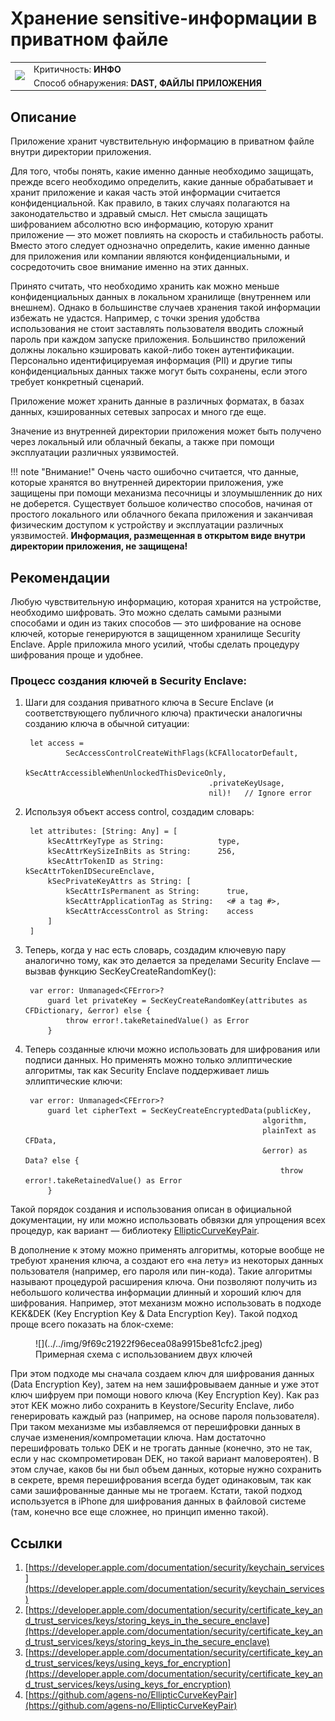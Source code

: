 # Хранение sensitive-информации в приватном файле

<table class='noborder'>
    <colgroup>
      <col/>
      <col/>
    </colgroup>
    <tbody>
      <tr>
        <td rowspan="2"><img src="../../../img/defekt_info.png"/></td>
        <td>Критичность:<strong> ИНФО</strong></td>
      </tr>
      <tr>
        <td>Способ обнаружения:<strong> DAST, ФАЙЛЫ ПРИЛОЖЕНИЯ</strong></td>
      </tr>
    </tbody>
</table>

## Описание

Приложение хранит чувствительную информацию в приватном файле внутри директории приложения.

Для того, чтобы понять, какие именно данные необходимо защищать, прежде всего необходимо определить, какие данные обрабатывает и хранит приложение и какая часть этой информации считается конфиденциальной. Как правило, в таких случаях полагаются на законодательство и здравый смысл. Нет смысла защищать шифрованием абсолютно всю информацию, которую хранит приложение — это может повлиять на скорость и стабильность работы. Вместо этого следует однозначно определить, какие именно данные для приложения или компании являются конфиденциальными, и сосредоточить свое внимание именно на этих данных.

Принято считать, что необходимо хранить как можно меньше конфиденциальных данных в локальном хранилище (внутреннем или внешнем). Однако в большинстве случаев хранения такой информации избежать не удастся. Например, с точки зрения удобства использования не стоит заставлять пользователя вводить сложный пароль при каждом запуске приложения. Большинство приложений должны локально кэшировать какой-либо токен аутентификации. Персонально идентифицируемая информация (PII) и другие типы конфиденциальных данных также могут быть сохранены, если этого требует конкретный сценарий.

Приложение может хранить данные в различных форматах, в базах данных, кэшированных сетевых запросах и много где еще.

Значение из внутренней директории приложения может быть получено через локальный или облачный бекапы, а также при помощи эксплуатации различных уязвимостей.

!!! note "Внимание!"
    Очень часто ошибочно считается, что данные, которые хранятся во внутренней директории приложения, уже защищены при помощи механизма песочницы и злоумышленник до них не доберется. Существует большое количество способов, начиная от простого локального или облачного бекапа приложения и заканчивая физическим доступом к устройству и эксплуатации различных уязвимостей. **Информация, размещенная в открытом виде внутри директории приложения, не защищена!**

## Рекомендации

Любую чувствительную информацию, которая хранится на устройстве, необходимо шифровать. Это можно сделать самыми разными способами и один из таких способов — это шифрование на основе ключей, которые генерируются в защищенном хранилище Security Enclave. Apple приложила много усилий, чтобы сделать процедуру шифрования проще и удобнее. 

### Процесс создания ключей в Security Enclave:

1. Шаги для создания приватного ключа в Secure Enclave (и соответствующего публичного ключа) практически аналогичны созданию ключа в обычной ситуации:

        let access =
                SecAccessControlCreateWithFlags(kCFAllocatorDefault,
                                                kSecAttrAccessibleWhenUnlockedThisDeviceOnly,
                                                .privateKeyUsage,
                                                nil)!   // Ignore error

2. Используя объект access control, создадим словарь:

        let attributes: [String: Any] = [
            kSecAttrKeyType as String:            type,
            kSecAttrKeySizeInBits as String:      256,
            kSecAttrTokenID as String:            kSecAttrTokenIDSecureEnclave,
            kSecPrivateKeyAttrs as String: [
                kSecAttrIsPermanent as String:      true,
                kSecAttrApplicationTag as String:   <# a tag #>,
                kSecAttrAccessControl as String:    access
            ]
        ]

3. Теперь, когда у нас есть словарь, создадим ключевую пару аналогично тому, как это делается за пределами Security Enclave — вызвав функцию SecKeyCreateRandomKey():

        var error: Unmanaged<CFError>?
            guard let privateKey = SecKeyCreateRandomKey(attributes as CFDictionary, &error) else {
                throw error!.takeRetainedValue() as Error
            }

4. Теперь созданные ключи можно использовать для шифрования или подписи данных. Но применять можно только эллиптические алгоритмы, так как Security Enclave поддерживает лишь эллиптические ключи:

        var error: Unmanaged<CFError>?
            guard let cipherText = SecKeyCreateEncryptedData(publicKey,
                                                            algorithm,
                                                            plainText as CFData,
                                                            &error) as Data? else {
                                                                throw error!.takeRetainedValue() as Error
            }

Такой порядок создания и использования описан в официальной документации, ну или можно использовать обвязки для упрощения всех процедур, как вариант — библиотеку [EllipticCurveKeyPair](https://github.com/agens-no/EllipticCurveKeyPair).

В дополнение к этому можно применять алгоритмы, которые вообще не требуют хранения ключа, а создают его «на лету» из некоторых данных пользователя (например, его пароля или пин-кода). Такие алгоритмы называют процедурой расширения ключа. Они позволяют получить из небольшого количества информации длинный и хороший ключ для шифрования. Например, этот механизм можно использовать в подходе KEK&DEK (Key Encryption Key & Data Encryption Key). Такой подход проще всего показать на блок-схеме:

<figure markdown>
![](../../img/9f69c21922f96ecea08a9915be81cfc2.jpeg)
<figcaption>Примерная схема с использованием двух ключей</figcaption>
</figure>

При этом подходе мы сначала создаем ключ для шифрования данных (Data Encryption Key), затем на нем зашифровываем данные и уже этот ключ шифруем при помощи нового ключа (Key Encryption Key). Как раз этот KEK можно либо сохранить в Keystore/Security Enclave, либо генерировать каждый раз (например, на основе пароля пользователя). При таком механизме мы избавляемся от перешифровки данных в случае изменения/компрометации ключа. Нам достаточно перешифровать только DEK и не трогать данные (конечно, это не так, если у нас скомпрометирован DEK, но такой вариант маловероятен). В этом случае, каков бы ни был объем данных, которые нужно сохранить в секрете, время перешифрования всегда будет одинаковым, так как сами зашифрованные данные мы не трогаем. Кстати, такой подход используется в iPhone для шифрования данных в файловой системе (там, конечно все еще сложнее, но принцип именно такой).

## Ссылки

1. [https://developer.apple.com/documentation/security/keychain_services](https://developer.apple.com/documentation/security/keychain_services) 
2. [https://developer.apple.com/documentation/security/certificate_key_and_trust_services/keys/storing_keys_in_the_secure_enclave](https://developer.apple.com/documentation/security/certificate_key_and_trust_services/keys/storing_keys_in_the_secure_enclave) 
3. [https://developer.apple.com/documentation/security/certificate_key_and_trust_services/keys/using_keys_for_encryption](https://developer.apple.com/documentation/security/certificate_key_and_trust_services/keys/using_keys_for_encryption) 
4. [https://github.com/agens-no/EllipticCurveKeyPair](https://github.com/agens-no/EllipticCurveKeyPair) 